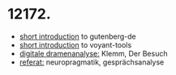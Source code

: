 # 12172.
- [short introduction](https://ada-sub.rotefadenbuecher.de/skool/public/pr/2022-04-27/) to gutenberg-de
- [short introduction](https://ada-sub.rotefadenbuecher.de/skool/public/pr/2022-05-04/) to voyant-tools
- [digitale dramenanalyse:](https://ada-sub.rotefadenbuecher.de/skool/public/pr/2022-06-22/) Klemm, Der Besuch
- [referat:](https://userpage.fu-berlin.de/stschwarz/links?title=nprg_ca) neuropragmatik, gesprächsanalyse